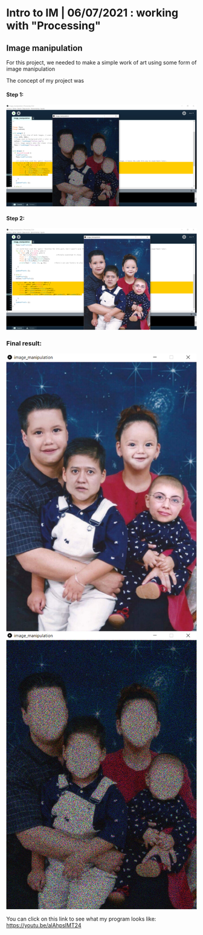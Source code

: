 # Intro to IM | 06/07/2021 : working with "Processing"

## Image manipulation

For this project, we needed to make a simple work of art using some form of image manipulation

The concept of my project was 

#### Step 1:

<img src="step1.png" width="800" />

#### Step 2:


<img src="step2.png" width="800" />


### Final result:

<img src="conCara.png" width="800" /> <img src="sinCara.png" width="800" /> 

You can click on this link to see what my program looks like:
https://youtu.be/alAhpsIMT24






